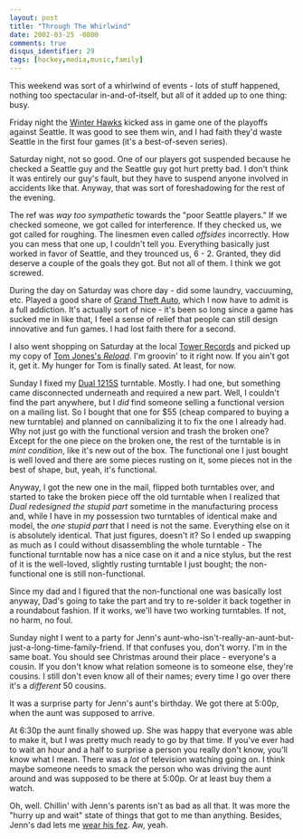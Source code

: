 ```yaml
---
layout: post
title: "Through The Whirlwind"
date: 2002-03-25 -0800
comments: true
disqus_identifier: 29
tags: [hockey,media,music,family]
---
```

This weekend was sort of a whirlwind of events - lots of stuff happened,
nothing too spectacular in-and-of-itself, but all of it added up to one
thing: busy.

 Friday night the [Winter Hawks](http://www.winterhawks.com) kicked ass
in game one of the playoffs against Seattle. It was good to see them
win, and I had faith they'd waste Seattle in the first four games (it's
a best-of-seven series).

 Saturday night, not so good. One of our players got suspended because
he checked a Seattle guy and the Seattle guy got hurt pretty bad. I
don't think it was entirely our guy's fault, but they have to suspend
anyone involved in accidents like that. Anyway, that was sort of
foreshadowing for the rest of the evening.

 The ref was *way too sympathetic* towards the "poor Seattle players."
If we checked someone, we got called for interference. If they checked
us, we got called for roughing. The linesmen even called *offsides*
incorrectly. How you can mess that one up, I couldn't tell you.
Everything basically just worked in favor of Seattle, and they trounced
us, 6 - 2. Granted, they did deserve a couple of the goals they got. But
not all of them. I think we got screwed.

 During the day on Saturday was chore day - did some laundry,
vaccuuming, etc. Played a good share of [Grand Theft
Auto](http://www.rockstargames.com/grandtheftauto3/), which I now have
to admit is a full addiction. It's actually sort of nice - it's been so
long since a game has sucked me in like that, I feel a sense of relief
that people can still design innovative and fun games. I had lost faith
there for a second.

 I also went shopping on Saturday at the local [Tower
Records](http://www.towerrecords.com) and picked up my copy of [Tom
Jones's
*Reload*](http://www.amazon.com/exec/obidos/ASIN/B000002G43/mhsvortex).
I'm groovin' to it right now. If you ain't got it, get it. My hunger for
Tom is finally sated. At least, for now.

 Sunday I fixed my [Dual
1215S](http://www.compassnet.com/concept/tables/1215s.htm) turntable.
Mostly. I had one, but something came disconnected underneath and
required a new part. Well, I couldn't find the part anywhere, but I
*did* find someone selling a functional version on a mailing list. So I
bought that one for $55 (cheap compared to buying a new turntable) and
planned on cannibalizing it to fix the one I already had. Why not just
go with the functional version and trash the broken one? Except for the
one piece on the broken one, the rest of the turntable is in *mint
condition*, like it's new out of the box. The functional one I just
bought is well loved and there are some pieces rusting on it, some
pieces not in the best of shape, but, yeah, it's functional.

 Anyway, I got the new one in the mail, flipped both turntables over,
and started to take the broken piece off the old turntable when I
realized that *Dual redesigned the stupid part* sometime in the
manufacturing process and, while I have in my possession two turntables
of identical make and model, the *one stupid part* that I need is not
the same. Everything else on it is absolutely identical. That just
figures, doesn't it? So I ended up swapping as much as I could without
disassembling the whole turntable - The functional turntable now has a
nice case on it and a nice stylus, but the rest of it is the well-loved,
slightly rusting turntable I just bought; the non-functional one is
still non-functional.

 Since my dad and I figured that the non-functional one was basically
lost anyway, Dad's going to take the part and try to re-solder it back
together in a roundabout fashion. If it works, we'll have two working
turntables. If not, no harm, no foul.

 Sunday night I went to a party for Jenn's
aunt-who-isn't-really-an-aunt-but-just-a-long-time-family-friend. If
that confuses you, don't worry. I'm in the same boat. You should see
Christmas around their place - everyone's a cousin. If you don't know
what relation someone is to someone else, they're cousins. I still don't
even know all of their names; every time I go over there it's a
*different* 50 cousins.

 It was a surprise party for Jenn's aunt's birthday. We got there at
5:00p, when the aunt was supposed to arrive.

 At 6:30p the aunt finally showed up. She was happy that everyone was
able to make it, but I was pretty much ready to go by that time. If
you've ever had to wait an hour and a half to surprise a person you
really don't know, you'll know what I mean. There was a *lot* of
television watching going on. I think maybe someone needs to smack the
person who was driving the aunt around and was supposed to be there at
5:00p. Or at least buy them a watch.

 Oh, well. Chillin' with Jenn's parents isn't as bad as all that. It was
more the "hurry up and wait" state of things that got to me than
anything. Besides, Jenn's dad lets me [wear his
fez](http://www.shrinershq.org/Shrine/index.html). Aw, yeah.
